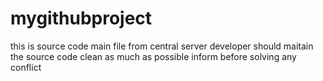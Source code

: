 # mygithubproject
this is source code main file from central server
developer should maitain the source code clean as much as possible
inform before solving any conflict
